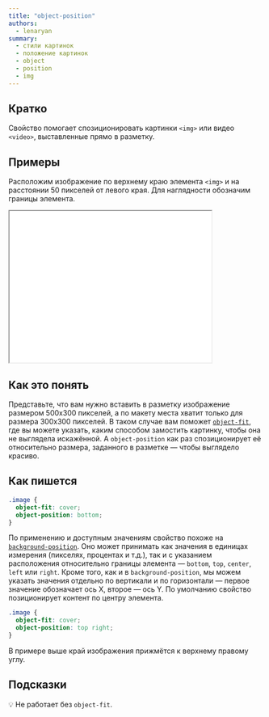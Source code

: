 ```yaml
---
title: "object-position"
authors:
  - lenaryan
summary:
  - стили картинок
  - положение картинок
  - object
  - position
  - img
---
```


## Кратко

Свойство помогает спозиционировать картинки `<img>` или видео `<video>`, выставленные прямо в разметку.

## Примеры

Расположим изображение по верхнему краю элемента `<img>` и на расстоянии 50 пикселей от левого края. Для наглядности обозначим границы элемента.

<iframe title="Позиционирование изображения" src="demos/index.html" height="300" width="400"></iframe>

## Как это понять

Представьте, что вам нужно вставить в разметку изображение размером 500х300 пикселей, а по макету места хватит только для размера 300х300 пикселей. В таком случае вам поможет [`object-fit`](/css/doka/object-fit), где вы можете указать, каким способом замостить картинку, чтобы она не выглядела искажённой. А `object-position` как раз спозиционирует её относительно размера, заданного в разметке — чтобы выглядело красиво.

## Как пишется

```css
.image {
  object-fit: cover;
  object-position: bottom;
}
```

По применению и доступным значениям свойство похоже на [`background-position`](/css/doka/background-position).  Оно может принимать как значения в единицах измерения (пикселях, процентах и т.д.), так и с указанием расположения относительно границы элемента — `bottom`, `top`, `center`, `left` или `right`. Кроме того, как и в `background-position`, мы можем указать значения отдельно по вертикали и по горизонтали — первое значение обозначает ось X, второе — ось Y. По умолчанию свойство позиционирует контент по центру элемента.

```css
.image {
  object-fit: cover;
  object-position: top right;
}
```

В примере выше край изображения прижмётся к верхнему правому углу.

## Подсказки

💡 Не работает без `object-fit`.
